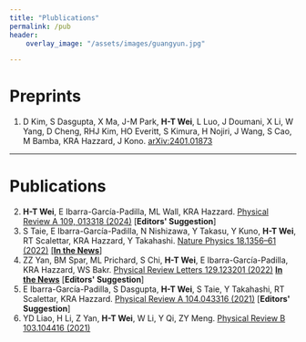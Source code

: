 ```yaml
---
title: "Plublications"
permalink: /pub
header:
    overlay_image: "/assets/images/guangyun.jpg"

---
```


# Preprints

1. D Kim, S Dasgupta, X Ma, J-M Park, **H-T Wei**, L Luo, J Doumani, X Li, W Yang, D Cheng, RHJ Kim, HO Everitt, S Kimura, H Nojiri, J Wang, S Cao, M Bamba, KRA Hazzard, J Kono. [arXiv:2401.01873](https://arxiv.org/abs/2401.01873)

---

# Publications

2. **H-T Wei**, E Ibarra-García-Padilla, ML Wall, KRA Hazzard. [Physical Review A 109, 013318 (2024)](https://journals.aps.org/pra/abstract/10.1103/PhysRevA.109.013318) [**Editors' Suggestion**]
3. S Taie, E Ibarra-García-Padilla, N Nishizawa, Y Takasu, Y Kuno, **H-T Wei**, RT Scalettar, KRA Hazzard, Y Takahashi. [Nature Physics 18.1356–61 (2022)](https://www.nature.com/articles/s41567-022-01725-6) [[**In the News**]](https://www.nature.com/articles/s41567-022-01733-6)
4. ZZ Yan, BM Spar, ML Prichard, S Chi, **H-T Wei**, E Ibarra-García-Padilla, KRA Hazzard, WS Bakr. [Physical Review Letters 129.123201 (2022)](https://journals.aps.org/prl/abstract/10.1103/PhysRevLett.129.123201) [**In the News**](https://physics.aps.org/articles/v15/s120) [**Editors' Suggestion**]
5. E Ibarra-García-Padilla, S Dasgupta, **H-T Wei**, S Taie, Y Takahashi, RT Scalettar, KRA Hazzard. [Physical Review A 104.043316 (2021)](https://journals.aps.org/pra/abstract/10.1103/PhysRevA.104.043316) [**Editors' Suggestion**]
6. YD Liao, H Li, Z Yan, **H-T Wei**, W Li, Y Qi, ZY Meng. [Physical Review B 103.104416 (2021)](https://journals.aps.org/prb/abstract/10.1103/PhysRevB.103.104416)
